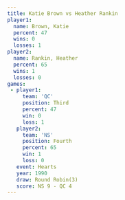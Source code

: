 ```yaml
---
title: Katie Brown vs Heather Rankin
player1:               
  name: Brown, Katie   
  percent: 47          
  wins: 0              
  losses: 1            
player2:               
  name: Rankin, Heather
  percent: 65          
  wins: 1              
  losses: 0            
games:
 - player1:         
     team: 'QC'     
     position: Third
     percent: 47    
     win: 0         
     loss: 1        
   player2:          
     team: 'NS'      
     position: Fourth
     percent: 65     
     win: 1          
     loss: 0         
   event: Hearts       
   year: 1990          
   draw: Round Robin(3)
   score: NS 9 - QC 4  
---
```

